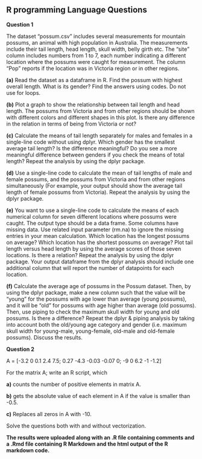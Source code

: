 ## R programming Language Questions

**Question 1**

The dataset “possum.csv” includes several measurements for mountain possums, an animal with high population in Australia.
The measurements include their tail length, head length, skull width, belly girth etc. 
The “site” column includes numbers from 1 to 7, each number indicating a different location where the possums were caught for measurement. 
The column “Pop” reports if the location was in Victoria region or in other regions. 

**(a)** Read the dataset as a dataframe in R. Find the possum with highest overall length. What is its gender? Find the answers using codes. Do not use for loops. 

**(b)** Plot a graph to show the relationship between tail length and head length. The possums from Victoria and from other regions should be shown with different colors and different shapes in this plot. Is there any difference in the relation in terms of being from Victoria or not?

 **(c)** Calculate the means of tail length separately for males and females in a single-line code without using dplyr. Which gender has the smallest average tail length? Is the difference meaningful? Do you see a more meaningful difference between genders if you check the means of total length? Repeat the analysis by using the dplyr package. 

 **(d)** Use a single-line code to calculate the mean of tail lengths of male and female possums, and the possums from Victoria and from other regions simultaneously (For example, your output should show the average tail length of female possums from Victoria). Repeat the analysis by using the dplyr package. 

 **(e)** You want to use a single-line code to calculate the means of each numerical column for seven different locations where possums were caught. The output type should be a data frame. Some columns have missing data. Use related input parameter (rm.na) to ignore the missing entries in your mean calculation. Which location has the longest possums on average? Which location has the shortest possums on average? Plot tail length versus head length by using the average scores of those seven locations. Is there a relation? Repeat the analysis by using the dplyr package. Your output dataframe from the dplyr analysis should include one additional column that will report the number of datapoints for each location.

 **(f)** Calculate the average age of possums in the Possum dataset. Then, by using the dplyr package, make a new column such that the value will be “young” for the possums with age lower than average (young possums), and it will be “old” for possums with age higher than average (old possums). Then, use piping to check the maximum skull width for young and old possums. Is there a difference? Repeat the dplyr & piping analysis by taking into account both the old/young age category and gender (i.e. maximum skull width for young-male, young-female, old-male and old-female possums). Discuss the results.


 **Question 2**
 
A = [-3.2 0 0.1 2.4 7.5;
0.27 -4.3 -0.03 -0.07 0;
 -9 0 6.2 -1 -1.2] 

For the matrix A; write an R script, which 

**a)** counts the number of positive elements in matrix A. 

**b)** gets the absolute value of each element in A if the value is smaller than -0.5. 

**c)** Replaces all zeros in A with -10. 

Solve the questions both with and without vectorization. 

**The results were uploaded along with an .R file containing comments and a .Rmd file containing R Markdown and the html output of the R markdown code.**

